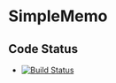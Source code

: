SimpleMemo
==========

## Code Status

* [![Build Status](https://travis-ci.org/rails/rails.png?branch=master)](https://travis-ci.org/rails/rails)
